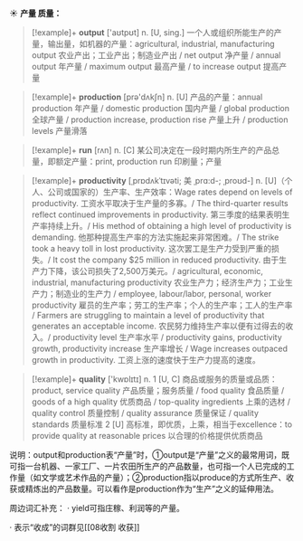 ☀ <span class="category">**产量 质量：**</span>
>[!example]+ <span class="vocabulary">**output**</span> ['aʊtpʊt] 
> <span class="definition">n. [U, sing.] 一个人或组织所能生产的产量，输出量，如机器的产量：</span>agricultural, industrial, manufacturing output 农业产出；工业产出；制造业产出 / net output 净产量 / annual output 年产量 / maximum output 最高产量 / to increase output 提高产量

>[!example]+ <span class="vocabulary">**production**</span> [prə'dʌkʃn] 
> <span class="definition">n. [U] 产品的产量：</span>annual production 年产量 / domestic production 国内产量 / global production 全球产量 / production increase, production rise 产量上升 / production levels 产量滑落

>[!example]+ <span class="vocabulary">**run**</span> [rʌn] 
> <span class="definition">n. [C] 某公司决定在一段时期内所生产的产品总量，即额定产量：</span>print, production run 印刷量；产量 
           
>[!example]+ <span class="vocabulary">**productivity**</span> [ˌprɒdʌkˈtɪvəti; 美 ˌprɑ:d-; ˌproʊd-]
> <span class="definition">n. [U]（个人、公司或国家的）生产率、生产效率：</span>Wage rates depend on levels of productivity. 工资水平取决于生产量的多寡。/ The third-quarter results reflect continued improvements in productivity. 第三季度的结果表明生产率持续上升。/ His method of obtaining a high level of productivity is demanding. 他那种提高生产率的方法实施起来非常困难。/ The strike took a heavy toll in lost productivity. 这次罢工是生产力受到严重的损失。/ It cost the company $25 million in reduced productivity. 由于生产力下降，该公司损失了2,500万美元。/ agricultural, economic, industrial, manufacturing productivity 农业生产力；经济生产力；工业生产力；制造业的生产力 / employee, labour/labor, personal, worker productivity 雇员的生产率；劳工的生产率；个人的生产率；工人的生产率 / Farmers are struggling to maintain a level of productivity that generates an acceptable income. 农民努力维持生产率以便有过得去的收入。/ productivity level 生产率水平 / productivity gains, productivity growth, productivity increase 生产率增长 / Wage increases outpaced growth in productivity. 工资上涨的速度快于生产力提高的速度。

>[!example]+ <span class="vocabulary">**quality**</span> ['kwɒlɪtɪ] 
> <span class="definition">n. 1 [U, C] 商品或服务的质量或品质：</span>product, service quality 产品质量；服务质量 / food quality 食品质量 / goods of a high quality 优质商品 / top-quality ingredients 上乘的选材 / quality control 质量控制 / quality assurance 质量保证 / quality standards 质量标准 <span class="definition">2 [U] 高标准，即优质，上乘，相当于excellence：</span>to provide quality at reasonable prices 以合理的价格提供优质商品
	           
说明：output和production表“产量”时，①output是“产量”之义的最常用词，既可指一台机器、一家工厂、一片农田所生产的产品数量，也可指一个人已完成的工作量（如文学或艺术作品的产量）；②production指以produce的方式所生产、收获或精炼出的产品数量。可以看作是production作为“生产”之义的延伸用法。

周边词汇补充：
· yield可指庄稼、利润等的产量。

· 表示“收成”的词群见[[08收割 收获]]
